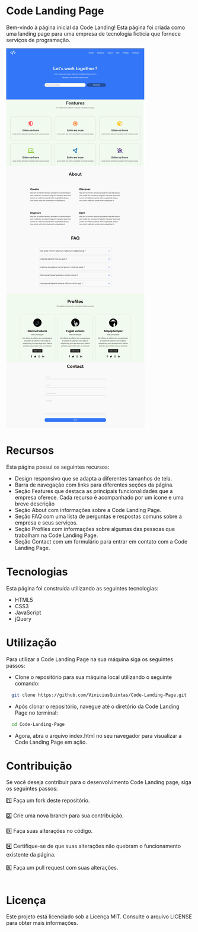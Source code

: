 # Code Landing Page

Bem-vindo à página inicial da Code Landing! Esta página foi criada como uma landing page para uma empresa de tecnologia fictícia que fornece serviços de programação.

![page](screenshots/page.png)

# Recursos
Esta página possui os seguintes recursos:

- Design responsivo que se adapta a diferentes tamanhos de tela.
- Barra de navegação com links para diferentes seções da página.
- Seção Features que destaca as principais funcionalidades que a empresa oferece. Cada recurso é acompanhado por um ícone e uma breve descrição
- Seção About com informações sobre a Code Landing Page.
- Seção FAQ com uma lista de perguntas e respostas comuns sobre a empresa e seus serviços. 
- Seção Profiles com informações sobre algumas das pessoas que trabalham na Code Landing Page.
- Seção Contact com um formulário para entrar em contato com a Code Landing Page.

# Tecnologias
Esta página foi construída utilizando as seguintes tecnologias:

- HTML5
- CSS3
- JavaScript
- jQuery

# Utilização

Para utilizar a Code Landing Page na sua máquina siga os seguintes passos:

- Clone o repositório para sua máquina local utilizando o seguinte comando:
```bash
  git clone https://github.com/ViniciusQuintas/Code-Landing-Page.git
```
- Após clonar o repositório, navegue até o diretório da Code Landing Page no terminal:
```bash
  cd Code-Landing-Page
```
- Agora, abra o arquivo index.html no seu navegador para visualizar a Code Landing Page em ação.

# Contribuição
Se você deseja contribuir para o desenvolvimento Code Landing page, siga os seguintes passos:

1️⃣ Faça um fork deste repositório. 
<br>
<br>
2️⃣ Crie uma nova branch para sua contribuição. 
<br>
<br>
3️⃣ Faça suas alterações no código. 
<br>
<br>
4️⃣  Certifique-se de que suas alterações não quebram o funcionamento existente da página. 
<br>
<br>
5️⃣ Faça um pull request com suas alterações. 
<br>
<br>

# Licença
Este projeto está licenciado sob a Licença MIT. Consulte o arquivo LICENSE para obter mais informações.
